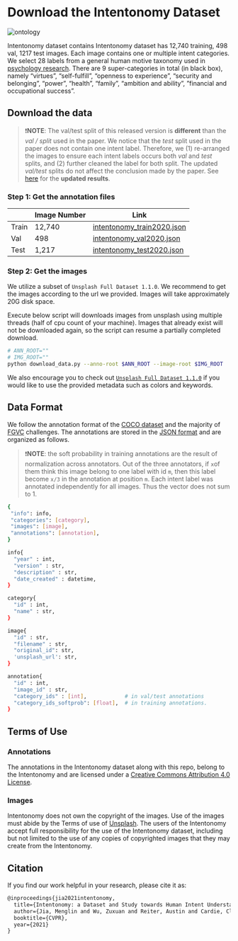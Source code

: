 # Download the Intentonomy Dataset

![ontology](images/ontology.gif)

Intentonomy dataset contains Intentonomy dataset has 12,740 training, 498 val, 1217 test images. Each image contains one or multiple intent categories. We select 28 labels from a general human motive taxonomy used in [psychology research](https://journals.plos.org/plosone/article?id=10.1371/journal.pone.0172279). There are 9 super-categories in total (in black box), namely “virtues”, “self-fulfill”, “openness to experience”, “security and belonging”, “power”, “health”, “family”, “ambition and ability”, ”financial and occupational success”.

## Download the data

> :exclamation:**NOTE**: The val/test split of this released version is **different** than the *val / split* used in the paper.  We notice that the *test* split used in the paper does not contain one intent label. Therefore, we (1) re-arranged the images to ensure each intent labels occurs both *val* and *test* splits, and (2) further cleaned the label for both split. The updated *val/test* splits do not affect the conclusion made by the paper. See [here](https://github.com/KMnP/intentonomy#baseline-results) for the **updated results**. 



### Step 1: Get the annotation files

|       | Image Number | Link                                                         |
| ----- | ------------ | ------------------------------------------------------------ |
| Train | 12,740       | [intentonomy_train2020.json](https://cornell.box.com/s/rff4fuq20t7tc4edx2wl0golh64zf9qh) |
| Val   | 498          | [intentonomy_val2020.json](https://cornell.box.com/s/3dmyavfpyyayxylfo9fzmaj1v2j0gqmk) |
| Test  | 1,217        | [intentonomy_test2020.json](https://cornell.box.com/s/3ep2w96qf91w9qvqop2ri95g0e3fx4zj) |

### Step 2: Get the images

We utilize a subset of `Unsplash Full Dataset 1.1.0`. We recommend to get the images according to the url we provided. Images will take approximately 20G disk space. 

Execute below script will downloads images from unsplash using multiple threads (half of cpu count of your machine).
Images that already exist will not be downloaded again, so the script can resume a partially completed download.

```bash
# ANN_ROOT=""
# IMG_ROOT=""
python download_data.py --anno-root $ANN_ROOT --image-root $IMG_ROOT
```

We also encourage you to check out [`Unsplash Full Dataset 1.1.0`](https://github.com/unsplash/datasets)  if you would like to use the provided metadata such as colors and keywords.

## Data Format

We follow the annotation format of the [COCO dataset](http://mscoco.org/dataset/#download) and the majority of [FGVC](http://fgvc.org/) challenges. The annotations are stored in the [JSON format](http://www.json.org/) and are organized as follows.

> :exclamation:**NOTE**: the soft probability in training annotations are the result of normalization across annotators. Out of the three annotators, if `x`of them think this image belong to one label with id `m`, then this label become `x/3` in the annotation at position `m`. Each intent label was annotated independently for all images. Thus the vector does not sum to 1. 

```bash
{
 "info": info,
 "categories": [category],
 "images": [image],
 "annotations": [annotation],
}

info{
  "year" : int,
  "version" : str,
  "description" : str,
  "date_created" : datetime,
}

category{
  "id" : int,
  "name" : str,
}

image{
  "id" : str,
  "filename" : str,
  "original_id": str,
  'unsplash_url': str,
}

annotation{
  "id" : int,
  "image_id" : str,
  "category_ids" : [int],            # in val/test annotations
  "category_ids_softprob": [float],  # in training annotations. 
}
```



## Terms of Use

### Annotations

The annotations in the Intentonomy dataset along with this repo, belong to the Intentonomy and are licensed under a [Creative Commons Attribution 4.0 License](https://creativecommons.org/licenses/by/4.0/legalcode).

### Images

Intentonomy does not own the copyright of the images. Use of the images must abide by the Terms of use of [Unsplash](https://unsplash.com/license). The users of the Intentonomy accept full responsibility for the use of the Intentonomy dataset, including but not limited to the use of any copies of copyrighted images that they may create from the Intentonomy.



## Citation

If you find our work helpful in your research, please cite it as:

```tex
@inproceedings{jia2021intentonomy,
  title={Intentonomy: a Dataset and Study towards Human Intent Understanding},
  author={Jia, Menglin and Wu, Zuxuan and Reiter, Austin and Cardie, Claire and Belongie, Serge and Lim, Ser-Nam},
  booktitle={CVPR},
  year={2021}
}
```
